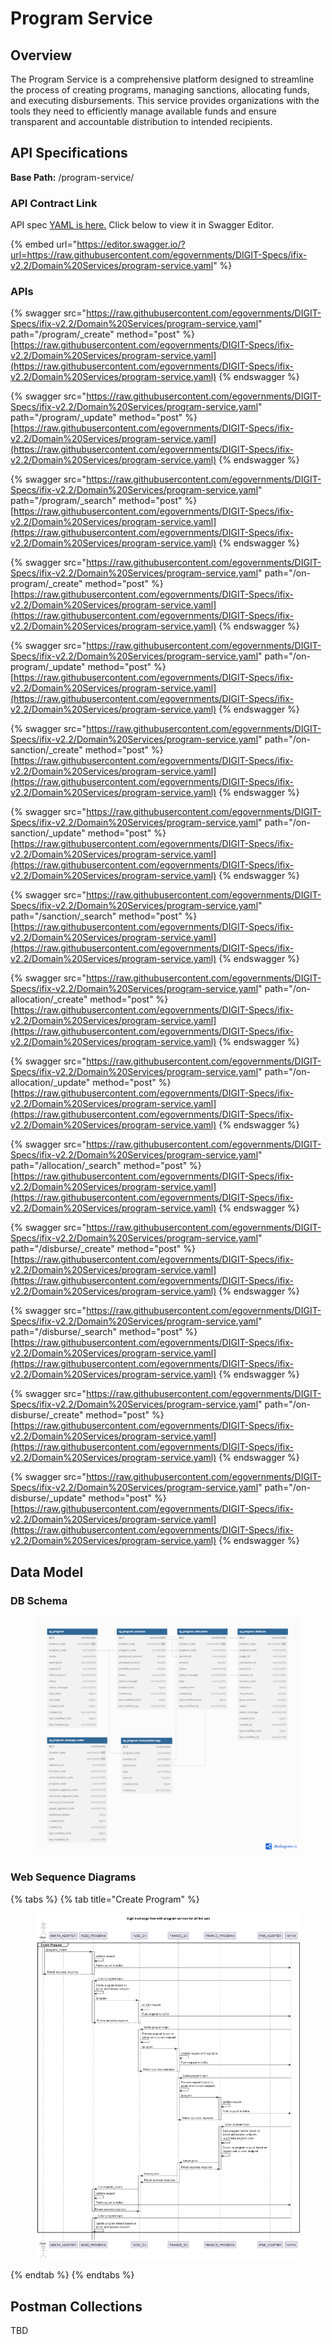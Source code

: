 # Program Service

## Overview

The Program Service is a comprehensive platform designed to streamline the process of creating programs, managing sanctions, allocating funds, and executing disbursements. This service provides organizations with the tools they need to efficiently manage available funds and ensure transparent and accountable distribution to intended recipients.

## API Specifications

**Base Path:** /program-service/

### API Contract Link

API spec [YAML is here.](https://raw.githubusercontent.com/egovernments/DIGIT-Specs/ifix-v2.2/Domain%20Services/program-service.yaml) Click below to view it in Swagger Editor.

{% embed url="https://editor.swagger.io/?url=https://raw.githubusercontent.com/egovernments/DIGIT-Specs/ifix-v2.2/Domain%20Services/program-service.yaml" %}

### APIs

{% swagger src="https://raw.githubusercontent.com/egovernments/DIGIT-Specs/ifix-v2.2/Domain%20Services/program-service.yaml" path="/program/_create" method="post" %}
[https://raw.githubusercontent.com/egovernments/DIGIT-Specs/ifix-v2.2/Domain%20Services/program-service.yaml](https://raw.githubusercontent.com/egovernments/DIGIT-Specs/ifix-v2.2/Domain%20Services/program-service.yaml)
{% endswagger %}

{% swagger src="https://raw.githubusercontent.com/egovernments/DIGIT-Specs/ifix-v2.2/Domain%20Services/program-service.yaml" path="/program/_update" method="post" %}
[https://raw.githubusercontent.com/egovernments/DIGIT-Specs/ifix-v2.2/Domain%20Services/program-service.yaml](https://raw.githubusercontent.com/egovernments/DIGIT-Specs/ifix-v2.2/Domain%20Services/program-service.yaml)
{% endswagger %}

{% swagger src="https://raw.githubusercontent.com/egovernments/DIGIT-Specs/ifix-v2.2/Domain%20Services/program-service.yaml" path="/program/_search" method="post" %}
[https://raw.githubusercontent.com/egovernments/DIGIT-Specs/ifix-v2.2/Domain%20Services/program-service.yaml](https://raw.githubusercontent.com/egovernments/DIGIT-Specs/ifix-v2.2/Domain%20Services/program-service.yaml)
{% endswagger %}

{% swagger src="https://raw.githubusercontent.com/egovernments/DIGIT-Specs/ifix-v2.2/Domain%20Services/program-service.yaml" path="/on-program/_create" method="post" %}
[https://raw.githubusercontent.com/egovernments/DIGIT-Specs/ifix-v2.2/Domain%20Services/program-service.yaml](https://raw.githubusercontent.com/egovernments/DIGIT-Specs/ifix-v2.2/Domain%20Services/program-service.yaml)
{% endswagger %}

{% swagger src="https://raw.githubusercontent.com/egovernments/DIGIT-Specs/ifix-v2.2/Domain%20Services/program-service.yaml" path="/on-program/_update" method="post" %}
[https://raw.githubusercontent.com/egovernments/DIGIT-Specs/ifix-v2.2/Domain%20Services/program-service.yaml](https://raw.githubusercontent.com/egovernments/DIGIT-Specs/ifix-v2.2/Domain%20Services/program-service.yaml)
{% endswagger %}

{% swagger src="https://raw.githubusercontent.com/egovernments/DIGIT-Specs/ifix-v2.2/Domain%20Services/program-service.yaml" path="/on-sanction/_create" method="post" %}
[https://raw.githubusercontent.com/egovernments/DIGIT-Specs/ifix-v2.2/Domain%20Services/program-service.yaml](https://raw.githubusercontent.com/egovernments/DIGIT-Specs/ifix-v2.2/Domain%20Services/program-service.yaml)
{% endswagger %}

{% swagger src="https://raw.githubusercontent.com/egovernments/DIGIT-Specs/ifix-v2.2/Domain%20Services/program-service.yaml" path="/on-sanction/_update" method="post" %}
[https://raw.githubusercontent.com/egovernments/DIGIT-Specs/ifix-v2.2/Domain%20Services/program-service.yaml](https://raw.githubusercontent.com/egovernments/DIGIT-Specs/ifix-v2.2/Domain%20Services/program-service.yaml)
{% endswagger %}

{% swagger src="https://raw.githubusercontent.com/egovernments/DIGIT-Specs/ifix-v2.2/Domain%20Services/program-service.yaml" path="/sanction/_search" method="post" %}
[https://raw.githubusercontent.com/egovernments/DIGIT-Specs/ifix-v2.2/Domain%20Services/program-service.yaml](https://raw.githubusercontent.com/egovernments/DIGIT-Specs/ifix-v2.2/Domain%20Services/program-service.yaml)
{% endswagger %}

{% swagger src="https://raw.githubusercontent.com/egovernments/DIGIT-Specs/ifix-v2.2/Domain%20Services/program-service.yaml" path="/on-allocation/_create" method="post" %}
[https://raw.githubusercontent.com/egovernments/DIGIT-Specs/ifix-v2.2/Domain%20Services/program-service.yaml](https://raw.githubusercontent.com/egovernments/DIGIT-Specs/ifix-v2.2/Domain%20Services/program-service.yaml)
{% endswagger %}

{% swagger src="https://raw.githubusercontent.com/egovernments/DIGIT-Specs/ifix-v2.2/Domain%20Services/program-service.yaml" path="/on-allocation/_update" method="post" %}
[https://raw.githubusercontent.com/egovernments/DIGIT-Specs/ifix-v2.2/Domain%20Services/program-service.yaml](https://raw.githubusercontent.com/egovernments/DIGIT-Specs/ifix-v2.2/Domain%20Services/program-service.yaml)
{% endswagger %}

{% swagger src="https://raw.githubusercontent.com/egovernments/DIGIT-Specs/ifix-v2.2/Domain%20Services/program-service.yaml" path="/allocation/_search" method="post" %}
[https://raw.githubusercontent.com/egovernments/DIGIT-Specs/ifix-v2.2/Domain%20Services/program-service.yaml](https://raw.githubusercontent.com/egovernments/DIGIT-Specs/ifix-v2.2/Domain%20Services/program-service.yaml)
{% endswagger %}

{% swagger src="https://raw.githubusercontent.com/egovernments/DIGIT-Specs/ifix-v2.2/Domain%20Services/program-service.yaml" path="/disburse/_create" method="post" %}
[https://raw.githubusercontent.com/egovernments/DIGIT-Specs/ifix-v2.2/Domain%20Services/program-service.yaml](https://raw.githubusercontent.com/egovernments/DIGIT-Specs/ifix-v2.2/Domain%20Services/program-service.yaml)
{% endswagger %}

{% swagger src="https://raw.githubusercontent.com/egovernments/DIGIT-Specs/ifix-v2.2/Domain%20Services/program-service.yaml" path="/disburse/_search" method="post" %}
[https://raw.githubusercontent.com/egovernments/DIGIT-Specs/ifix-v2.2/Domain%20Services/program-service.yaml](https://raw.githubusercontent.com/egovernments/DIGIT-Specs/ifix-v2.2/Domain%20Services/program-service.yaml)
{% endswagger %}

{% swagger src="https://raw.githubusercontent.com/egovernments/DIGIT-Specs/ifix-v2.2/Domain%20Services/program-service.yaml" path="/on-disburse/_create" method="post" %}
[https://raw.githubusercontent.com/egovernments/DIGIT-Specs/ifix-v2.2/Domain%20Services/program-service.yaml](https://raw.githubusercontent.com/egovernments/DIGIT-Specs/ifix-v2.2/Domain%20Services/program-service.yaml)
{% endswagger %}

{% swagger src="https://raw.githubusercontent.com/egovernments/DIGIT-Specs/ifix-v2.2/Domain%20Services/program-service.yaml" path="/on-disburse/_update" method="post" %}
[https://raw.githubusercontent.com/egovernments/DIGIT-Specs/ifix-v2.2/Domain%20Services/program-service.yaml](https://raw.githubusercontent.com/egovernments/DIGIT-Specs/ifix-v2.2/Domain%20Services/program-service.yaml)
{% endswagger %}

## Data Model

### DB Schema

<figure><img src="../../../.gitbook/assets/Program Service v2.png" alt=""><figcaption></figcaption></figure>

### Web Sequence Diagrams

{% tabs %}
{% tab title="Create Program" %}
<figure><img src="../../../.gitbook/assets/Program Service - Program Create.png" alt=""><figcaption></figcaption></figure>
{% endtab %}
{% endtabs %}

## Postman Collections

TBD



